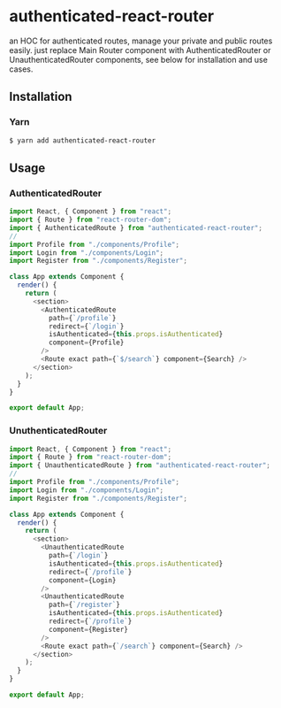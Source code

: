 # authenticated-react-router

an HOC for authenticated routes, manage your private and public routes easily.
just replace Main Router component with AuthenticatedRouter or UnauthenticatedRouter components, see below for installation and use cases.


## Installation

### Yarn
```sh
$ yarn add authenticated-react-router
```

## Usage

### AuthenticatedRouter
```javascript
import React, { Component } from "react";
import { Route } from "react-router-dom";
import { AuthenticatedRoute } from "authenticated-react-router";
//
import Profile from "./components/Profile";
import Login from "./components/Login";
import Register from "./components/Register";

class App extends Component {
  render() {
    return (
      <section>
        <AuthenticatedRoute
          path={`/profile`}
          redirect={`/login`}
          isAuthenticated={this.props.isAuthenticated}
          component={Profile}
        />
        <Route exact path={`$/search`} component={Search} />
      </section>
    );
  }
}

export default App;

```

### UnuthenticatedRouter

```javascript
import React, { Component } from "react";
import { Route } from "react-router-dom";
import { UnauthenticatedRoute } from "authenticated-react-router";
//
import Profile from "./components/Profile";
import Login from "./components/Login";
import Register from "./components/Register";

class App extends Component {
  render() {
    return (
      <section>
        <UnauthenticatedRoute
          path={`/login`}
          isAuthenticated={this.props.isAuthenticated}
          redirect={`/profile`}
          component={Login}
        />
        <UnauthenticatedRoute
          path={`/register`}
          isAuthenticated={this.props.isAuthenticated}
          redirect={`/profile`}
          component={Register}
        />
        <Route exact path={`/search`} component={Search} />
      </section>
    );
  }
}

export default App;

```



